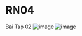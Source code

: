 # RN04
Bai Tap 02
![image](https://user-images.githubusercontent.com/9621306/150373696-200e9da7-2f5e-4591-a3ae-eb731848b08d.png)
![image](https://user-images.githubusercontent.com/9621306/150373727-e0dce256-05e0-4bb0-9e34-1f3a57c4f70c.png)
